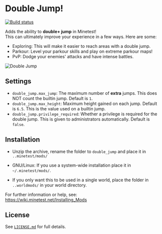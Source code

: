 # Double Jump!

[![Build status](https://github.com/Panquesito7/double_jump/workflows/build/badge.svg)](https://github.com/Panquesito7/double_jump/actions)

Adds the ability to **double+ jump** in Minetest!\
This can ultimately improve your experience in a few ways. Here are some:

- Exploring: This will make it easier to reach areas with a double jump.
- Parkour: Level your parkour skills and play on extreme parkour maps!
- PvP: Dodge your enemies' attacks and have intense battles.

![Double Jump](https://github.com/Panquesito7/double_jump/assets/51391473/bc6442d5-4a4f-4a6e-b44e-db81f1fda74f)

## Settings

- `double_jump.max_jump`: The maximum number of **extra** jumps. This does NOT count the builtin jump. Default is `1`.
- `double_jump.max_height`: Maximum height gained on each jump. Default is `6.5`. This is the value used on a builtin jump.
- `double_jump.privilege_required`: Whether a privilege is required for the double jump. This is given to administrators automatically. Default is `false`.

## Installation

- Unzip the archive, rename the folder to `double_jump` and
place it in `..minetest/mods/`

- GNU/Linux: If you use a system-wide installation place
    it in `~/.minetest/mods/`.

- If you only want this to be used in a single world, place
    the folder in `..worldmods/` in your world directory.

For further information or help, see:\
<https://wiki.minetest.net/Installing_Mods>

## License

See [`LICENSE.md`](LICENSE.md) for full details.
